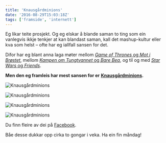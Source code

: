 ```yaml
---
title: 'Knausgårdminions'
date: '2016-08-29T15:03:18Z'
tags: ['framside', 'internett']
---
```


Eg likar teite prosjekt. Og eg elskar å blande saman to ting som ein vanlegvis ikkje tenkjer at kan blandast saman, kall det mashup-kultur eller kva som helst – ofte har eg iallfall sansen for det.

Difor har eg blant anna laga møter mellom [_Game of Thrones_ og _Mot i Brøstet_](https://www.youtube.com/watch?v=zT0mHs5Uxc4), mellom [_Kampen om Tungtvannet_ og _Bare Bea_](https://www.youtube.com/watch?v=f08f7WiZtzs), og til og med [_Star Wars_ og _Friends_](https://www.youtube.com/watch?v=7F66-RfxgT0).

**Men den eg framleis har mest sansen for er** [**Knausgårdminions**](http://facebook.com/knausgaardminions/)**.**

![Knausgårdminions](1_Mi_eXIilFjtkEPEbetVklw.jpg)

![Knausgårdminions](1_MpQ6xiwt0Rf_pMEc3EghVw.jpg)

![Knausgårdminions](1_4gV729u-P-MXgPje4mlSPw.jpg)

![Knausgårdminions](1_MQHQBMDV8_dr97TnxGnlow.jpg)

Du finn fleire av dei på [Facebook](http://facebook.com/knausgaardminions/). 

Båe desse dukkar opp cirka to gongar i veka. Ha ein fin måndag!